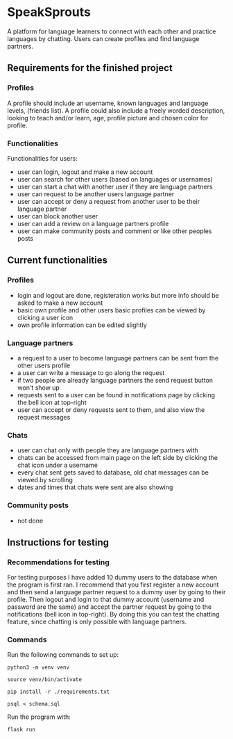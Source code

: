 # SpeakSprouts

A platform for language learners to connect with each other and practice languages by chatting. Users can create profiles and find language partners.


## Requirements for the finished project

### Profiles

A profile should include an username, known languages and language levels, (friends list).
A profile could also include a freely worded description, looking to teach and/or learn, age, profile picture and chosen color for profile.

### Functionalities

Functionalities for users:
- user can login, logout and make a new account
- user can search for other users (based on languages or usernames)
- user can start a chat with another user if they are language partners
- user can request to be another users language partner
- user can accept or deny a request from another user to be their language partner
- user can block another user
- user can add a review on a language partners profile
- user can make community posts and comment or like other peoples posts


## Current functionalities

### Profiles

- login and logout are done, registeration works but more info should be asked to make a new account
- basic own profile and other users basic profiles can be viewed by clicking a user icon
- own profile information can be edited slightly

### Language partners

- a request to a user to become language partners can be sent from the other users profile
- a user can write a message to go along the request
- if two people are already language partners the send request button won't show up
- requests sent to a user can be found in notifications page by clicking the bell icon at top-right
- user can accept or deny requests sent to them, and also view the request messages

### Chats

- user can chat only with people they are language partners with
- chats can be accessed from main page on the left side by clicking the chat icon under a username
- every chat sent gets saved to database, old chat messages can be viewed by scrolling
- dates and times that chats were sent are also showing

### Community posts

- not done


## Instructions for testing

### Recommendations for testing

For testing purposes I have added 10 dummy users to the database when the program is first ran.
I recommend that you first register a new account and then send a language partner
request to a dummy user by going to their profile. Then logout and login to that dummy account (username and password are the same)
 and accept the partner request by going to the notifications (bell icon in top-right).
By doing this you can test the chatting feature, since chatting is only possible with language partners.

### Commands

Run the following commands to set up:
```
python3 -m venv venv
```
```
source venv/bin/activate
```
```
pip install -r ./requirements.txt
```
```
psql < schema.sql
```
Run the program with:
```
flask run
```
